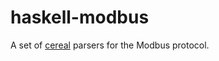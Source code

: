 haskell-modbus
==============

A set of [cereal](http://hackage.haskell.org/package/cereal) parsers for the Modbus protocol. 
